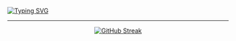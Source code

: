 <a href="https://git.io/typing-svg"><img src="https://readme-typing-svg.herokuapp.com?font=Fira+Code&size=40&pause=1000&center=true&vCenter=true&width=700&height=200&lines=Hi+there%2C+I'm+Maria;Computer+science+student" alt="Typing SVG" /></a>
___
<div align="center">

[![GitHub Streak](https://github-readme-streak-stats.herokuapp.com/?user=iammariyas&theme=default&hide_border=true&date_format=M%20j%5B%2C%20Y%5D)](https://git.io/streak-stats)

</div>
